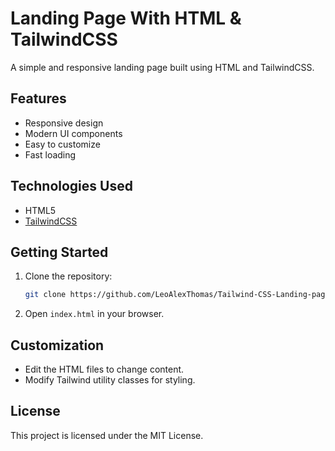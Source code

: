 # Landing Page With HTML & TailwindCSS

A simple and responsive landing page built using HTML and TailwindCSS.

## Features

- Responsive design
- Modern UI components
- Easy to customize
- Fast loading

## Technologies Used

- HTML5
- [TailwindCSS](https://tailwindcss.com/)

## Getting Started

1. Clone the repository:
   ```bash
   git clone https://github.com/LeoAlexThomas/Tailwind-CSS-Landing-page.git
   ```
2. Open `index.html` in your browser.

## Customization

- Edit the HTML files to change content.
- Modify Tailwind utility classes for styling.

## License

This project is licensed under the MIT License.
